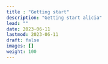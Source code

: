 ```yaml
---
title : "Getting start"
description: "Getting start alicia"
lead: ""
date: 2023-06-11
lastmod: 2023-06-11
draft: false
images: []
weight: 100
---
```

